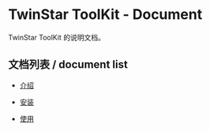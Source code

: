 # TwinStar ToolKit - Document

TwinStar ToolKit 的说明文档。

## 文档列表 / document list

* [介绍](/chinese/introduction.md)

* [安装](/chinese/installation.md)

* [使用](/chinese/usage.md)
